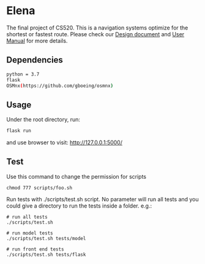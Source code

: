 # Elena
The final project of CS520. This is a navigation systems optimize for the shortest or fastest route. Please check our [Design document](https://docs.google.com/document/d/1XEZ20YDiOw1Bd_1qvE35jFeoSvB1Hrkf4iDNlGRKYzo/edit?usp=sharing) and [User Manual](https://docs.google.com/document/d/1Ph9q6Gk8IVw89KmzIi5W28JFL-IXFrwYo-SAtfDjJeY/edit?usp=sharing) for more details.


## Dependencies
```bash
python = 3.7
flask
OSMnx(https://github.com/gboeing/osmnx)
```

## Usage
Under the root directory, run:
```bash
flask run
```

and use browser to visit: http://127.0.0.1:5000/


## Test
Use this command to change the permission for scripts
```
chmod 777 scripts/foo.sh
```

Run tests with ./scripts/test.sh script. No parameter will run all tests and you could give a directory to run the tests inside a folder. e.g.:
```
# run all tests
./scripts/test.sh

# run model tests
./scripts/test.sh tests/model

# run front end tests
./scripts/test.sh tests/flask
```